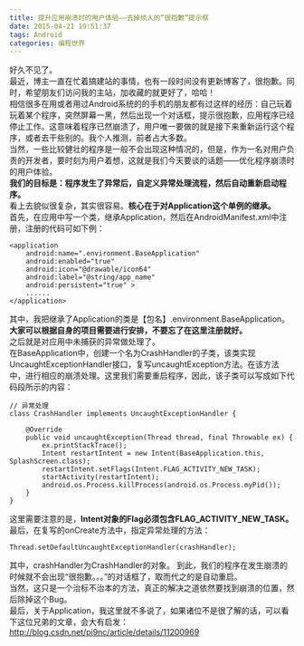 ```yaml
---
title: 提升应用崩溃时的用户体验——去掉烦人的“很抱歉”提示框
date: 2015-04-21 19:51:37
tags: Android
categories: 编程世界
---
```


好久不见了。  
最近，博主一直在忙着搞建站的事情，也有一段时间没有更新博客了，很抱歉。同时，希望朋友们访问我的主站，加收藏的就更好了，哈哈！   
相信很多在用或者用过Android系统的的手机的朋友都有过这样的经历：自己玩着玩着某个程序，突然屏幕一黑，然后出现一个对话框，提示很抱歉，应用程序已经停止工作。这意味着程序已然崩溃了，用户唯一要做的就是接下来重新运行这个程序，或者去干些别的。我个人推测，前者占大多数。   
当然，一些比较健壮的程序是一般不会出现这种情况的，但是，作为一名对用户负责的开发者，要时刻为用户着想，这就是我们今天要谈的话题——优化程序崩溃时的用户体验。  
**我们的目标是：程序发生了异常后，自定义异常处理流程，然后自动重新启动程序。**  
看上去貌似很复杂，其实很容易。**核心在于对Application这个单例的继承。**  
首先，在应用中写一个类，继承Application，然后在AndroidManifest.xml中注册，注册的代码可如下例：  
```
<application
    android:name=".environment.BaseApplication"
    android:enabled="true"
    android:icon="@drawable/icon64"
    android:label="@string/app_name"
    android:persistent="true" >
	......
</application>
```
其中，我把继承了Application的类是【包名】.environment.BaseApplication。  
**大家可以根据自身的项目需要进行安排，不要忘了在这里注册就好。**  
之后就是对应用中未捕获的异常做处理了。  
在BaseApplication中，创建一个名为CrashHandler的子类，该类实现UncaughtExceptionHandler接口，复写uncaughtException方法。在该方法中，进行相应的崩溃处理。这里我们需要重启程序，因此，该子类可以写成如下代码段所示的内容：  
```
// 异常处理
class CrashHandler implements UncaughtExceptionHandler {

	@Override
	public void uncaughtException(Thread thread, final Throwable ex) {
		ex.printStackTrace();
		Intent restartIntent = new Intent(BaseApplication.this, SplashScreen.class);
		restartIntent.setFlags(Intent.FLAG_ACTIVITY_NEW_TASK);
		startActivity(restartIntent);
		android.os.Process.killProcess(android.os.Process.myPid());
	}
}
```
这里需要注意的是，**Intent对象的Flag必须包含FLAG\_ACTIVITY\_NEW\_TASK。**  
最后，在复写的onCreate方法中，指定异常处理的方法：  

```
Thread.setDefaultUncaughtExceptionHandler(crashHandler);
```

其中，crashHandler为CrashHandler的对象。
到此，我们的程序在发生崩溃的时候就不会出现“很抱歉。。。”的对话框了，取而代之的是自动重启。  
当然，这只是一个治标不治本的方法，真正的解决之道依然要找到崩溃的位置，然后除掉这个Bug。  
最后，关于Application，我这里就不多说了，如果诸位不是很了解的话，可以看下这位兄弟的文章，会大有启发：  
[http://blog.csdn.net/pi9nc/article/details/11200969 ](http://blog.csdn.net/pi9nc/article/details/11200969) 
